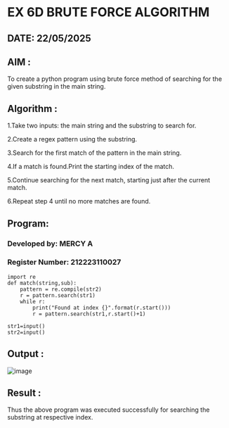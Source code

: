 # EX 6D BRUTE FORCE ALGORITHM

## DATE: 22/05/2025

## AIM :

To create a python program using brute force method of searching for the given substring in the main string.

## Algorithm :

1.Take two inputs: the main string and the substring to search for.

2.Create a regex pattern using the substring.

3.Search for the first match of the pattern in the main string.

4.If a match is found.Print the starting index of the match.

5.Continue searching for the next match, starting just after the current match.

6.Repeat step 4 until no more matches are found.

## Program:


### Developed by: MERCY A
### Register Number: 212223110027

```
import re
def match(string,sub):
    pattern = re.compile(str2)
    r = pattern.search(str1)
    while r:
        print("Found at index {}".format(r.start()))
        r = pattern.search(str1,r.start()+1)    

str1=input()
str2=input()
```

## Output :

![image](https://github.com/user-attachments/assets/75c27e26-c4dc-456e-971d-5c5ae641cb61)


## Result :

Thus the above program was executed successfully for searching the substring at respective index.

